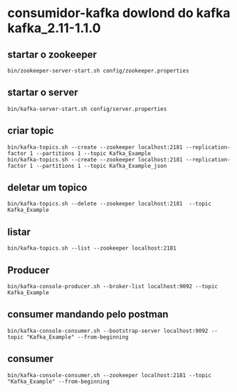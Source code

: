 # consumidor-kafka dowlond do kafka kafka_2.11-1.1.0

## startar o zookeeper
```
bin/zookeeper-server-start.sh config/zookeeper.properties
```
## startar o server
```
bin/kafka-server-start.sh config/server.properties
```
## criar topic
```
bin/kafka-topics.sh --create --zookeeper localhost:2181 --replication-factor 1 --partitions 1 --topic Kafka_Example
bin/kafka-topics.sh --create --zookeeper localhost:2181 --replication-factor 1 --partitions 1 --topic Kafka_Example_json
```
## deletar um topico
```
bin/kafka-topics.sh --delete --zookeeper localhost:2181  --topic Kafka_Example
```
## listar
```
bin/kafka-topics.sh --list --zookeeper localhost:2181
```
## Producer
```
bin/kafka-console-producer.sh --broker-list localhost:9092 --topic Kafka_Example
```
## consumer mandando pelo postman
```
bin/kafka-console-consumer.sh --bootstrap-server localhost:9092 --topic "Kafka_Example" --from-beginning
```
## consumer
```
bin/kafka-console-consumer.sh --zookeeper localhost:2181 --topic "Kafka_Example" --from-beginning
```




